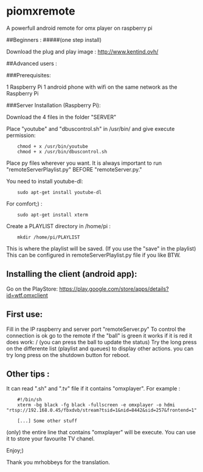 piomxremote
===========

A powerfull android remote for omx player on raspberry pi

##Beginners :
#####(one step install) 


Download the plug and play image : http://www.kentind.ovh/


##Advanced users :

###Prerequisites:

1 Raspberry Pi
1 android phone with wifi on the same network as the Raspberry Pi

###Server Installation (Raspberry Pi):

Download the 4 files in the folder "SERVER"

Place "youtube" and "dbuscontrol.sh" in /usr/bin/ and give execute permission:
```
    chmod + x /usr/bin/youtube
    chmod + x /usr/bin/dbuscontrol.sh
```

Place py files wherever you want. 
It is always important to run "remoteServerPlaylist.py" BEFORE "remoteServer.py."

You need to install youtube-dl:
```
    sudo apt-get install youtube-dl
```
For comfort;) :
```
    sudo apt-get install xterm
```
Create a PLAYLIST directory in /home/pi :
```
    mkdir /home/pi/PLAYLIST
```
This is where the playlist will be saved. (If you use the "save" in the playlist) This can be configured in remoteServerPlaylist.py file if you like BTW.

Installing the client (android app):
------------------------------------

Go on the PlayStore: https://play.google.com/store/apps/details?id=wtf.omxclient

First use:
----------
Fill in the IP raspberry and server port "remoteServer.py" To control the connection is ok go to the remote if the "ball" is green it works if it is red it does work: / (you can press the ball to update the status) Try the long press on the differente list (playlist and queues) to display other actions.
you can try long press on the shutdown button for reboot.

Other tips :
----------
It can read ".sh" and ".tv" file if it contains "omxplayer".
For example :
```
    #!/bin/sh 
    xterm -bg black -fg black -fullscreen -e omxplayer -o hdmi "rtsp://192.168.0.45/fbxdvb/stream?tsid=1&nid=8442&sid=257&frontend=1"
    
    [...] Some other stuff
```
(only) the entire line that contains "omxplayer" will be execute.
You can use it to store your favourite TV chanel. 
				
Enjoy;)

Thank you mrhobbeys for the translation.
